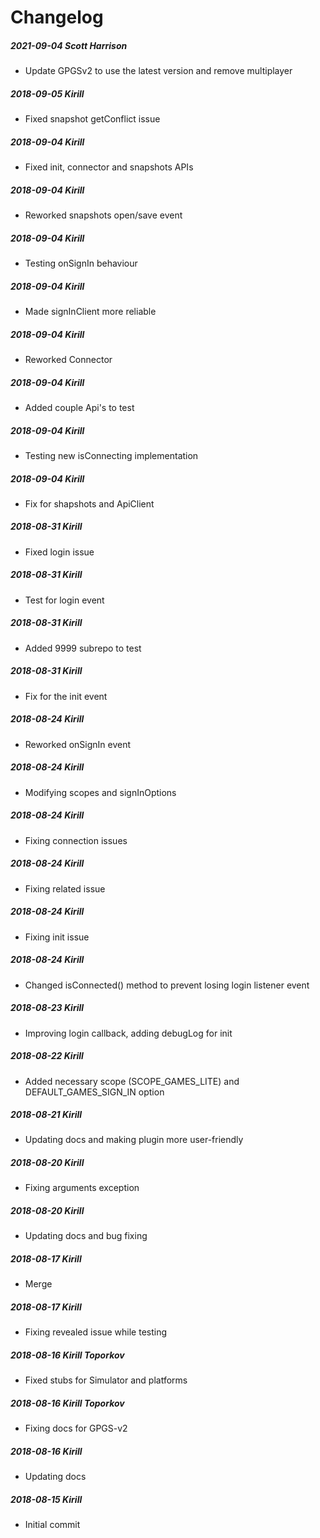 # Changelog
##### 2021-09-04  Scott Harrison
 * Update GPGSv2 to use the latest version and remove multiplayer 

##### 2018-09-05  Kirill
 * Fixed snapshot getConflict issue

##### 2018-09-04  Kirill
 * Fixed init, connector and snapshots APIs

##### 2018-09-04  Kirill
 * Reworked snapshots open/save event

##### 2018-09-04  Kirill
 * Testing onSignIn behaviour

##### 2018-09-04  Kirill
 * Made signInClient more reliable

##### 2018-09-04  Kirill
 * Reworked Connector

##### 2018-09-04  Kirill
 * Added couple Api's to test

##### 2018-09-04  Kirill
 * Testing new isConnecting implementation

##### 2018-09-04  Kirill
 * Fix for shapshots and ApiClient

##### 2018-08-31  Kirill
 * Fixed login issue

##### 2018-08-31  Kirill
 * Test for login event

##### 2018-08-31  Kirill
 * Added 9999 subrepo to test

##### 2018-08-31  Kirill
 * Fix for the init event

##### 2018-08-24  Kirill
 * Reworked onSignIn event

##### 2018-08-24  Kirill
 * Modifying scopes and signInOptions

##### 2018-08-24  Kirill
 * Fixing connection issues

##### 2018-08-24  Kirill
 * Fixing related issue

##### 2018-08-24  Kirill
 * Fixing init issue

##### 2018-08-24  Kirill
 * Changed isConnected() method to prevent losing login listener event

##### 2018-08-23  Kirill
 * Improving login callback, adding debugLog for init

##### 2018-08-22  Kirill
 * Added necessary scope (SCOPE_GAMES_LITE) and DEFAULT_GAMES_SIGN_IN option

##### 2018-08-21  Kirill
 * Updating docs and making plugin more user-friendly

##### 2018-08-20  Kirill
 * Fixing arguments exception

##### 2018-08-20  Kirill
 * Updating docs and bug fixing

##### 2018-08-17  Kirill
 * Merge

##### 2018-08-17  Kirill
 * Fixing revealed issue while testing

##### 2018-08-16  Kirill Toporkov
 * Fixed stubs for Simulator and platforms

##### 2018-08-16  Kirill Toporkov
 * Fixing docs for GPGS-v2

##### 2018-08-16  Kirill
 * Updating docs

##### 2018-08-15  Kirill
 * Initial commit
